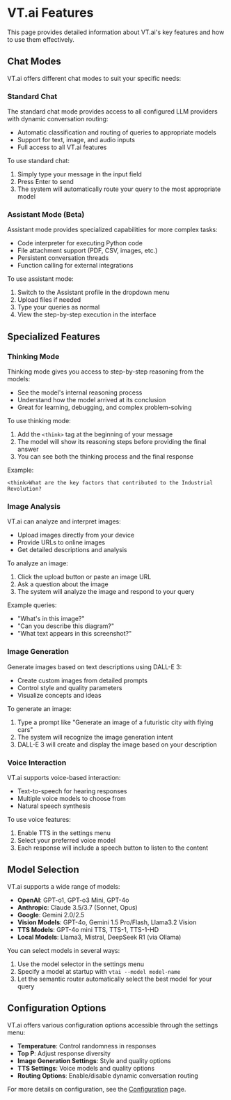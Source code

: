 # VT.ai Features

This page provides detailed information about VT.ai's key features and how to use them effectively.

## Chat Modes

VT.ai offers different chat modes to suit your specific needs:

### Standard Chat

The standard chat mode provides access to all configured LLM providers with dynamic conversation routing:

- Automatic classification and routing of queries to appropriate models
- Support for text, image, and audio inputs
- Full access to all VT.ai features

To use standard chat:

1. Simply type your message in the input field
2. Press Enter to send
3. The system will automatically route your query to the most appropriate model

### Assistant Mode (Beta)

Assistant mode provides specialized capabilities for more complex tasks:

- Code interpreter for executing Python code
- File attachment support (PDF, CSV, images, etc.)
- Persistent conversation threads
- Function calling for external integrations

To use assistant mode:

1. Switch to the Assistant profile in the dropdown menu
2. Upload files if needed
3. Type your queries as normal
4. View the step-by-step execution in the interface

## Specialized Features

### Thinking Mode

Thinking mode gives you access to step-by-step reasoning from the models:

- See the model's internal reasoning process
- Understand how the model arrived at its conclusion
- Great for learning, debugging, and complex problem-solving

To use thinking mode:

1. Add the `<think>` tag at the beginning of your message
2. The model will show its reasoning steps before providing the final answer
3. You can see both the thinking process and the final response

Example:

```
<think>What are the key factors that contributed to the Industrial Revolution?
```

### Image Analysis

VT.ai can analyze and interpret images:

- Upload images directly from your device
- Provide URLs to online images
- Get detailed descriptions and analysis

To analyze an image:

1. Click the upload button or paste an image URL
2. Ask a question about the image
3. The system will analyze the image and respond to your query

Example queries:

- "What's in this image?"
- "Can you describe this diagram?"
- "What text appears in this screenshot?"

### Image Generation

Generate images based on text descriptions using DALL-E 3:

- Create custom images from detailed prompts
- Control style and quality parameters
- Visualize concepts and ideas

To generate an image:

1. Type a prompt like "Generate an image of a futuristic city with flying cars"
2. The system will recognize the image generation intent
3. DALL-E 3 will create and display the image based on your description

### Voice Interaction

VT.ai supports voice-based interaction:

- Text-to-speech for hearing responses
- Multiple voice models to choose from
- Natural speech synthesis

To use voice features:

1. Enable TTS in the settings menu
2. Select your preferred voice model
3. Each response will include a speech button to listen to the content

## Model Selection

VT.ai supports a wide range of models:

- **OpenAI**: GPT-o1, GPT-o3 Mini, GPT-4o
- **Anthropic**: Claude 3.5/3.7 (Sonnet, Opus)
- **Google**: Gemini 2.0/2.5
- **Vision Models**: GPT-4o, Gemini 1.5 Pro/Flash, Llama3.2 Vision
- **TTS Models**: GPT-4o mini TTS, TTS-1, TTS-1-HD
- **Local Models**: Llama3, Mistral, DeepSeek R1 (via Ollama)

You can select models in several ways:

1. Use the model selector in the settings menu
2. Specify a model at startup with `vtai --model model-name`
3. Let the semantic router automatically select the best model for your query

## Configuration Options

VT.ai offers various configuration options accessible through the settings menu:

- **Temperature**: Control randomness in responses
- **Top P**: Adjust response diversity
- **Image Generation Settings**: Style and quality options
- **TTS Settings**: Voice models and quality options
- **Routing Options**: Enable/disable dynamic conversation routing

For more details on configuration, see the [Configuration](configuration.md) page.

